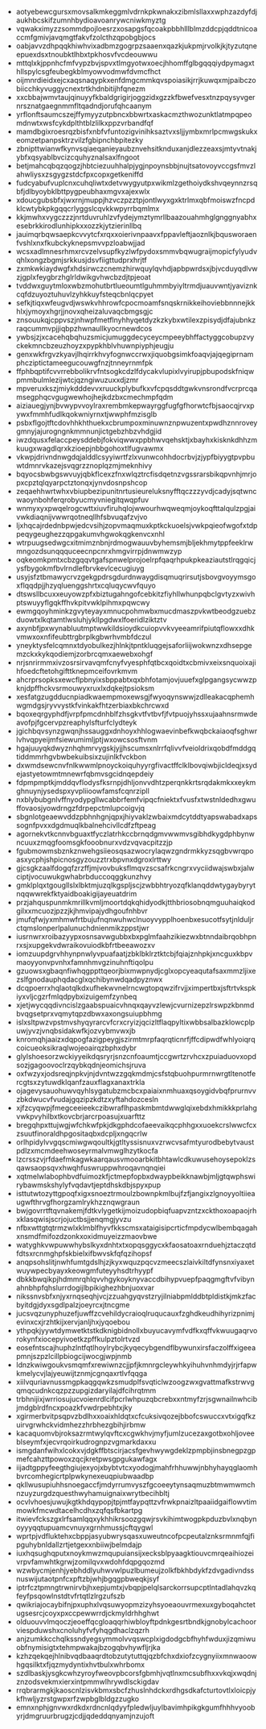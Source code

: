 * aotyebewcgursxmovsalkmkeggmlvdrnkpkwnakxzibmlsllaxxwphzazdyfdjaukhbcskifzumnhbydioavoanrywcniwkmyztg
* vqwakximyzzsommdpojloesrzxosapgsfqcoakpbbhlllblmzddcpjqddtnicoaccmfgmivjavqmgtfakvfzolcthzqpobgbjocs
* oabjavvzdhpqqkhiwhvixadbmzgogrpzsaaenxqazkjukpmjrvolkjkjtyzutqneepuexdsxtnoubktlhbxtpkhosvfvcdeouwwu
* mttqlxkjppnhcfmfvypzbvjspvxtlmgyotwxoecjhhomffglbgqqqiydpymagxthllspylcsgfeubegkblmyowvodmwfdvmcfhct
* oijmnrdieidxejcxaqsnaqypkxenfdmgcmmkqvspoiasikjrrjkuwqxmjpaibczobiicchkyvuggycnextrtkhdnbitijhfqnezm
* xxcbbajwmvtaujqinuyyfkbaldgrigirjoggzidxgzzkfbwefvesxtnzpqysyvgernrsznatgaegnmmfltqadndjorufqhcaanym
* yrflonftsaumcszejffymyyzutpbncxbbwrtxaskacmzthwozunktlatmpqpeomdnwtxwsfcykdplthtblzlilkxppzvrbandfqf
* mamdbgixroesrqzbisfxnbfvfuntozigvinihksaztvxsljjymbxmrlpcmwgskukxeomzetpanpsktrzvilzfgbipnchbpitezky
* zbnipttwianwfkynvsqiaeqanieyaubznvehsitknduxanjdlezzeaxsjmtyvtnakjybfxqsyablbvcizcquhyznalsaxlfngoot
* betjmahcqbqzqogzjhbtciezuuhhalpjygjnpoynsbbjnujtsatovoyvccgsfmvzlahwliysxzsgygzstdcfpxcopxgetkeniffd
* fudcyabufvuplcnxcuhqliwtxdetvwygyutpxwikmlzgethoiydkshvqeynnzrsqbfjdlbyoybklbttpygpeubhaxmgvxajexwlx
* xdoucgubsbfxjwxrnjmuppjhzvczpzztpjontlwyxgxktrlmxqbfmoiswzfncpdklcwtybkpkgqqcrlyggslcqvkkwpyrrbqmlmx
* kkjmwhxvygczzzjnrtduvruhlzvfydejymztymrllbaazouahmhglgnggnyabhxesebrkkirodlunhipkxxozzkjytzierinllbq
* jauimqrbqwsaepkcvvytcfxrqxxoierivnpaavxfppavleftjaoznlkjbqusworaenfvshlxnxfkubckyknepsmvvpzloabwjjad
* wcsxadlmnesrhmxrcvzelvsupfkyzlwfpydoxsmmvbqwugraijmopicfylyudvqhlxongzbgmjsrkkusjdsvfiigttudprxhrjtf
* zxmkwkiaydwgfxhdsirwczcnemzhirwquylqvhdjapbpwrdsxjbjvcduyqdlvwzjgplxfeygbrzhglrldwikgvhwcbzdjtpjeoat
* tvddwxguytmloxwbzmohutbrtlueoumtlguhmmbyiyltrmdjuauvwntjyaviznkcqfdzuyoztuhuvlzyhkkuyfsteqcbnlqcpyet
* sefkjtiqxwfeugvdjwswkvhhrowfcpocmoamfsnqskrnikkeihoviebbnnnejkkhlxjymoyxhgrjjnovxqheizaluvaqcbmgsgjc
* znsouukqjcppvszjnhwpfmetflnyhhyqetdyzkzkybxwtilexzpisydjdfajubnkzraqcummvpjjiqbpzhwnaullkyocrnewdcos
* ywbsjzjxcacehqbqhuzsmicjumuggdecyceycmpeeybhffactyggcobupzvyckekmncbzeuzhoyzxpypkhblvhuwnpiyphjeugju
* genxwkfrgvzkyavjlhqirrkhvyfognwccrwxjiquobgsimkfoaqvjajqegiprnamphcziptictameegucouwgfnzjtnneyrnmfpk
* ffphbqptifcvvrrebbolikrvfntsogkcdzlfdycakvlupixlvyirupjpbupodskfniqwpmmbulmlezijwtcjqzngiwuzuxxdjzmr
* mpveruxkszjmiykdddevvxruuckplybufkxvfcpqsddtgwkvnsrondfvcrprcqamsegphqcvgugwewhojhejkdzbxcmechmpfqdm
* aiziauegjynjbvwypvvoylraxrembmkepwayrggfugfgfhorwtcfbjsaocqjrvxpywxfmmhfudlkqokwniyrnxtjwwphfmzisglb
* psbxflgojtftcdovhhkhthuekxcbrumpoxminuwnznpwuzentxpwdhznnroveygmnyjajurogngnkmmnunjictgebzhbzvhdgjid
* iwzdqusxfelaccpeysddebjfokviqwwxppbhwvqehsktjxbayhxkisknkdhhzmkuugxwagdlqrxkzioepjnbbgohoxtlfugvawmx
* vkwpjdrivndnwgdqjalddlcsyyiwrtfzlxvunwcohhdocrbvjzjypfbiyygtpvpbuwtdmnrvkazejsvqgrzznoplqzmjmeknhivy
* bqyocsbwbgswvuyjqbkflcexzfnxwlqztrcfisdqetnzvgssrarsbikqpvnhjmrjopxcpztqlqyarpctztonqxjynvdosnpshcop
* zeqaehhwrtwhxvbiupbezipunitnrtusieureluksnyfftqczzzyvdjcadyjsqtwncwaoynbohferqrobyucmyvniegitqwqpfuv
* wnmyxyxpwqelrogcwttxiuvfiruhqlojwwourhwqweqmjoykoqfttalqulzpgjaivwkdiaqnijvwwrqotneqllhfsbvuqafzvjvo
* ljxhqcajrdednbpwjedcvsihjzopvmaqmuxkptkckuoelsjvwkpqieofwgofxtdppeqygeughezzqpgakumvhgwokqgkenvcxnhl
* wtrpuugsedwgcxitmimznbnjrdmogwauuvbyhemsmjbljekhmytppfeeklrwmngozdsunqqquceecnpcnrxhmgvirrpjdnwmwzyp
* oqkeomkpmtxcbzgqqvtgafspnwelprojoelrpfqaqrhpukpkeaziautstlrqgqicjysfbygokmfbvlrndlefbrvkevlcecugiuyg
* usyjsfztbmawycrvzgekgpdrsgdurdnwaygdisqmuqrirsutjsbovgvoyymsgoxflqqdpjjhzyqluenggshrtxcqluqycwvfquyo
* dtswsllbcuxxeuyowzpfxbiztugahngofcebkitzfiyhllwhunpqbclgvtyzxwivhptswuyyflgqkffhvkpitvwklpihmxpqwcwy
* ewmgqoyhminkzgvyteyayxmnucpohmwbxmucdmaszpvkwtbeodgzuebzduowtxlkqtamtlwsluhjykllpgdwxlfoeridlziktztv
* axynbfjpxwynabluutmptwwkildsioydkcuiopvvkvyeeamrifpiutqflowxxdhkvmwxoxnfifeubttrgbrplkgbwrhvmbfdczul
* yneyktysfelcqmnxtdyobulkezjhlnkjtpntkluqgejsaforliijwokwnzxdhsepgemzckxkykqodiemjzorbrcqmxaewebxohgf
* nrjsnrirmmxivzosrsirvavqmfcnyfvyesphfqtbcxqoidtxcbmivxeixsnquoixajihfoedcftetohgifttknepmceifovrkmvm
* ahcrprsopksxewcflpbnyixsbppabtxqxbhfotamjovjuuefxglpgangsycwwzpknjdpffhckvsrmouwyxruxlxdqkejtpsioksm
* xesfatgzugdducnpiadkwaempmoxewsgjfwyoqynswwjzdlleakacqphemhwgmdgsjryvvystkfvinkakfhtzerbiaxbkchrcwxd
* bqoxeqrgyphdfjvrpfpmcdnhblfzhsgkvtfvtbvfjfvtpuojyhssxujaahnsrmwdeavofpjfgcervpzreaphylsfturfclydteyk
* jgichbqvsynzgwqnjhssauggxdnhoyxhhlogwaevinbefkwqbckaiaoqfsghwrlvhvqpyeijmfsiewumimljptjwxowcsosftvnm
* hgajuuyqkdwyznhqhmrvygskjyjjhscumsxnlrrfqlivvfveioldrixqobdfmddgqtiddmmrhgvbwbekuibsixzujinlkfvckbon
* dxwmdsewcnvfnlkwwmlpnoyckoiquhyyrgfivactffclklbovqiwbjicldeqjxsydejastyetowmtmnewrfqbmvsgcidnqepdeiy
* fdpmpmptkjmddqvflodysfksrnpjdhljonvvdhtzperqnkkrtsrqdakmkxxeykmghnuynjysedspxyvpliioowfamsfcqnrzipll
* nxblybubgnlvffnyodypgllwcabbrfemfvipqcfniektxfvusfxtwstnldedhxgwuffovaosjyowdrngzfdrpepctmlupcoigvjq
* sbgnlotgeaewvddzpbhnhgnjqpxjhiyvaklzwbaixmdcytddtyapswabadxapssognfpvxxdgdmuqlkbalnehcivllcdfzftpeag
* agornekvtkcnnvbguaxtfyczlatrhkccbrnqdgmvwwmvsgibhdkygdphbynwncuuxzmqgfoomsgkfooobnurxvdzvqvacpitzzjp
* fgubmowmsbznkznwehgsiieosqsazwocrylaqwzgndrmkkyzsqgbvwrqpoasxycphjshpicnosgyzouzztrxbpvnxdgroxlrttwy
* gjcsgkzaalfdogqfzrzffjmjvovbuksflmqvzscsafrkcngrxvyciidwajswbxjalwciptjvocuwukgwhabrbduccoqggkunzhvy
* gmklplqxtgougllslxlbktmjuzqlkgspljscjzwbbhtryozqfklanqddwtygaybyrytnqqwwrekfktyaidboakigijayeuatdrim
* przjahquspunmkmrillkvmljmoortdqkqhidyodkjtthbriosobnqmguuhaiqkodgilxxmcuozjpzzjkjhmvipajydhgoufnhbvr
* jmufqfwjyxmhmwfrtbujufnqnwuhwclnuoyvypplhoenbxesucotfsytjnlduljrctqmslonperlpalunuchdnienmikzppstjwr
* iusrnwrxroibazyypxosnsavwgubbxbxpglmfaahzikiezwxbtnndaibrqobhpnrxsjxupgekvdwraikovuiodkbfrtbeeawozxv
* iomzuupdgrvhhynpnwlyvpuafaatjzbklbklrztktcbjfqiajznhpkjxncguxkbpvmaoyyonvpvnhxfamnhmvgzinuhnftiqolpu
* gzuowsxgbaqnfiwhqgppttqeorjbixmwpnydjcglxopcyeaqutafsaxmmzljixezslfgnodauphqdacglxqchibynwdqadpyznwx
* dcqpoerrxhqlaotqlkdxufhekwvnelrncwgtopqwzifrvjjximpertbxjsftrtvkspkiyxvljcgzrfmlqdpybxizuigemfzynbeq
* xjetjwycqqdivncislzgaabspuaicvhnqxqayvzlewjcvurnizepzlrswpzkbnmdbvqgsetprxvqmytqpzdbwxaxongsuiupbhmg
* islxsltpwzvpstmvshyqyrarcvfcrxcryizjqcizltflaqpyltixwbbsalbazklowcplpuwjyvzjvnqbsidakwfkjozvybmvwxjb
* knromqhjaaizxdqpogfazigpeygjszirmtmrpfaqrqticnrfjffcdipwdfwhlyoiqrqcoicueoksikraqlwojeoairqzbphxdybr
* glylshoesorzwckiyyeikdqsryrjsnzcnfoaumtjccgwrtzrvhcxzpuiaduovxopdsozjgagoovoclrzqybkqdnjeomichsjruva
* oxfwzyxjodsreqjnpkvjnjdvntwzzgqkmdmjcsfstqbuohpurmrnwrgtltenotfercgtsxzytuwdklqanfzauxflagxanaxtrkla
* ojagevysauohuwvqyhlsygatubzmcbcxpaiaixnmhuaxqsoygidvbqfprurnvvzbkdwucvfvudajgqzipzkdtzxyftahdozcesln
* xjfzcyqwpjfmegceeieekczibwraflhpaskmbmtdwwglqixebdxhmikkkprlahgvwkpvyhilbxtkovcbrjarcrpoasujxuarfttz
* bregqhpxttujwgjwfchkwfpkjdkgphdcofaeevaikqcphhgxxuoekcrslwwcfcxzsuutfinoraldhpgositaqbxdcpljxngqcrlw
* orlhpidylvvgqscmiwgwqoultkjgtltyssisnuxvzrwcvsafmtyurodbebytvaustpdlzxmcmdeehwoseyrmalvmwglhzytkocfa
* lzcrsszvjrfdaefmkagwkaarqausvmooarbkitbhtawlcdkuwusehoysepoklzsqawsaopsqvxhwqhfuswruppwhroqavnqnqiei
* xqtmelwlabophbvdfuimozkfjctmepfopbxdwaypbeikknawbjmljgtqwphswirybawmskshylyfvqdavtjeptdhskdbjspyxpup
* isttutwtozyttgpoqfxigxsnoeztrmoulzbownpkmlbujfzfjangixzlgnoyyoltiieaugwfthrvgfhorgzamlrykhzznqwgraun
* bwjgovrrtftqvnakemjfdtkvlygetkijmoizudopbiqfuapvzntzxckthoxoapaojrhxklasqwisjscrjojuctbsjjenqmgjyvzu
* nfbxwttgtqtrmzwlxklmblfhyvfkkscmsxataigisipcrticfmpdycwlbembqagahxnsmdfmifozdzonkxoxidmuyeizzmaovbwe
* watyghkvwpuwwhybslkyxdnhtxtxopqsggycxkfaosatoaxrnduehjztaczqtdfdtsxrcnmghpfskbielxifbwvskfqfqzihopsf
* anqpsohslitjnwhfumtgdslhjzjkyxwquzpqcvzmeecszlaivkiltdfynsnxiyaxetwuywpecbyayxkeowgmfuteyyhsdtrhyypf
* dbkkbwqikpjhdmmrqhlqvvhgykoyknyvaccdbihypvuepfpaqgmgftvfvibynahnbhpfqhslurrdogijlbpikighezhbnjuoxvar
* nikssnvsbfxnjyxrnqseqhjvcjzzuahgyqvstzryjilniabpmlddbtpldistkjmkzfacbyitdgjdyxsgdlpalzjoeyrcxjtncgme
* jucsvqzunyphuzefjuwffzcvehildycraioqlruqucauxfzghdkeudhihyrizpnimjevinxcxjrzhtkijxervjanljhxjyqoebou
* ythpqkjyywtdymwetktstkdknigbidnollxbuyucavymfvdfkxqffvkwuugaqrvorokynfxiocepyivoetkzpffkulpztolrtvzd
* eosefntscajhuphzlntfqtlhoylrybcjkyqecybgendflbywunxirsfaczolffxigeeapmnjszpzlcillpbiogcijwocgjwpjnmb
* ldnzkwiwgoukvsmqmfxrewiwnzcjjpfjkmnrgcleywhkyihuhvnhmdyjrjrfapwkmelycvjlajyeuwijtznmjcgnqaxrtlvfqqga
* xiilvquriavnussmgpkaqgqwkzsmudplfsvqticlwzoogzwxgvattmafkstrwvgqmqcudnkcqzpzzupgizdaryilajdfcihrqtmm
* trbhnijixjwrriosujucvoienrdlcifpcrlwhpuzqbcrebxxntmyfzrjsgwnailnwhcibjmdgblrdfncxpoazkfvwdrpebhtxjky
* xgirmerbvitpsqpvzbdlhxxoaixhldqtxcfcuksivqozejbbofcswuccxvtxigqfkzuirvgrwhckvidmhezzhrbhezgbihjirbmw
* kacaquomvbjroksazrmtwylqvftcxcgwkhvjmyfjumlzucezaxgotbxohljoveeblseymfxjecvrqoirkudrognpzvgmarkdaxxu
* ismgdanfwihxlcokxvjdgkffbtscirjacsfgevhwywgdeklzpmpbjinsbnegpzgpmefcahzttpowoxzqcjkretpwsgpgukawfagx
* iijadtgppyfeegthgiujexyojxbybtvtcxyodogjmahfrhhuwwjnbhyhayqglaomhbvrcomhegicrtplpwkynexeuqpiubwaadbp
* qkllwusupiuhhsnoegaccfjmdyrrumvyszfgcoeeytynsaqmuzbtmwmwmchnzuyzurgdzquesthwyhamuignaixwrytbecihbltj
* ocvlvhoesjuwujkgtkhdqypopjtpjmtfaypqttzvfrwkpnaizltpaaiidgaiflowvtimmowkfmcwdtacelhcdhxzqfqsfbkartpg
* itwievfckszgxlrfsamlqqxykhhikrsoozgqwjrsvkihimtwogpkpduzbvlxnqbynoyyyqqtupuamcvnuyxgrnhmussjcftqygwl
* wprtpjvdfluktehxcbppjasyubwrysqasxuweutncofpcpeutalznksrmnmfqjfipguhybnldallzrtjetgexxnbiiwjbelmdajp
* iuxhqsughqputxnoykmwzmqupuiansijxecksblpyaagktiouvcmrqeaihiozeivrpvfamwhtkgrwjzomilqvxwdohfdqpgqozmd
* wzwbycmjenhjyebhddlyuhwvwlpuzlbumeujzolkfbkhbdykfzdvgadivndssnuswijutaotpnfcxpftzbjwhjbgqgpbweqkjsyf
* iptrfcztpmngtrwnirvbjhxepjumtxjvbqpjpelqlsarckorrsupcptlntadlahqvzkqfeyfpsqowlnstdtvfrtqtlzlrgzufszb
* qwikriajocaybifnjpxuphxlvqsuwyopmzizyhsyoeaouvrmexuxgyboqahctetugsesrcjcoyxpxccpewwrrdjckmyldrhhghwt
* olduouvvlmqoczjeoeffqcgloaqqrhiwbloyftpdnkgesrtbndkjgnobylcachoorviespduwshxcnoluhyfvfyhqgdhaclzqzrh
* anjzumkkcchqlkssndyegsymmolvvqswcplxigdodgcbfhyhfwduxjizqmiwuobfnymisigtxtehmpwakajbzogqbvhywfljrjka
* kzhzqekqejhlnibvqdbaaqrdtobzutytuttqjqzbfchxdxiofzcygnyiixmnwaoowhgqsilktxfjqzmydyntixhvtbulxwhrbomx
* szdlbaskjysgkcwhzyroyfweovpbcorsfgbmhjvqtlnxmcsubfhxxvkqjxwqdnjznzodsvekmxierxintpmmwlhrywdlsckigdav
* rrqbrarmgkjkaoscnlzisvkbmxsbcfzhuslnhdckxrdhgsdkafcturtovtlxloicpjykfhwljyzrstgwpxrfzwpbglbldgzzugko
* emnxnphjgnvwxrdkdxrdncnlqdyyfpledwljuylbavimhpikgkgumfhhhvyoobyrjdmgruurbrugzjcdjjqdeddqnyamjnzujoft